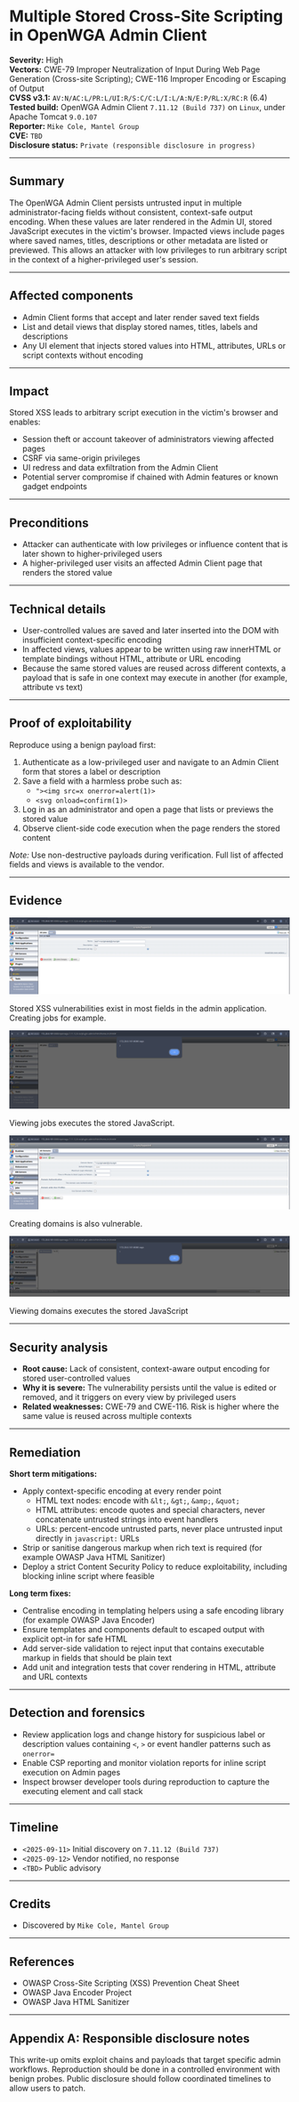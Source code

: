 # Multiple Stored Cross-Site Scripting in OpenWGA Admin Client

**Severity:** High  
**Vectors:** CWE-79 Improper Neutralization of Input During Web Page Generation (Cross-site Scripting); CWE-116 Improper Encoding or Escaping of Output  
**CVSS v3.1:** `AV:N/AC:L/PR:L/UI:R/S:C/C:L/I:L/A:N/E:P/RL:X/RC:R` (6.4)  
**Tested build:** OpenWGA Admin Client `7.11.12 (Build 737)` on `Linux`, under Apache Tomcat `9.0.107`  
**Reporter:** `Mike Cole, Mantel Group`  
**CVE:** `TBD`  
**Disclosure status:** `Private (responsible disclosure in progress)`  

---

## Summary

The OpenWGA Admin Client persists untrusted input in multiple administrator-facing fields without consistent, context-safe output encoding. When these values are later rendered in the Admin UI, stored JavaScript executes in the victim's browser. Impacted views include pages where saved names, titles, descriptions or other metadata are listed or previewed. This allows an attacker with low privileges to run arbitrary script in the context of a higher-privileged user's session.

---

## Affected components

- Admin Client forms that accept and later render saved text fields
- List and detail views that display stored names, titles, labels and descriptions
- Any UI element that injects stored values into HTML, attributes, URLs or script contexts without encoding

---

## Impact

Stored XSS leads to arbitrary script execution in the victim's browser and enables:

- Session theft or account takeover of administrators viewing affected pages  
- CSRF via same-origin privileges  
- UI redress and data exfiltration from the Admin Client  
- Potential server compromise if chained with Admin features or known gadget endpoints

---

## Preconditions

- Attacker can authenticate with low privileges or influence content that is later shown to higher-privileged users  
- A higher-privileged user visits an affected Admin Client page that renders the stored value

---

## Technical details

- User-controlled values are saved and later inserted into the DOM with insufficient context-specific encoding  
- In affected views, values appear to be written using raw innerHTML or template bindings without HTML, attribute or URL encoding  
- Because the same stored values are reused across different contexts, a payload that is safe in one context may execute in another (for example, attribute vs text)

---

## Proof of exploitability

Reproduce using a benign payload first:

1. Authenticate as a low-privileged user and navigate to an Admin Client form that stores a label or description  
2. Save a field with a harmless probe such as:  
   - `"><img src=x onerror=alert(1)>`  
   - `<svg onload=confirm(1)>`  
3. Log in as an administrator and open a page that lists or previews the stored value  
4. Observe client-side code execution when the page renders the stored content

*Note:* Use non-destructive payloads during verification. Full list of affected fields and views is available to the vendor.

---

## Evidence

![Stored XSS vulnerabilities exist in most fields in the admin application. Creating jobs for example.](./3.png)

Stored XSS vulnerabilities exist in most fields in the admin application. Creating jobs for example.

![Viewing jobs executes the stored JavaScript](./4.png)

Viewing jobs executes the stored JavaScript.

![Creating domains is also vulnerable](./5.png)

Creating domains is also vulnerable.

![Viewing domains executes the stored JavaScript](./6.png)

Viewing domains executes the stored JavaScript

---

## Security analysis

- **Root cause:** Lack of consistent, context-aware output encoding for stored user-controlled values  
- **Why it is severe:** The vulnerability persists until the value is edited or removed, and it triggers on every view by privileged users  
- **Related weaknesses:** CWE-79 and CWE-116. Risk is higher where the same value is reused across multiple contexts

---

## Remediation

**Short term mitigations:**

- Apply context-specific encoding at every render point  
  - HTML text nodes: encode with `&lt;`, `&gt;`, `&amp;`, `&quot;`  
  - HTML attributes: encode quotes and special characters, never concatenate untrusted strings into event handlers  
  - URLs: percent-encode untrusted parts, never place untrusted input directly in `javascript:` URLs  
- Strip or sanitise dangerous markup when rich text is required (for example OWASP Java HTML Sanitizer)  
- Deploy a strict Content Security Policy to reduce exploitability, including blocking inline script where feasible

**Long term fixes:**

- Centralise encoding in templating helpers using a safe encoding library (for example OWASP Java Encoder)  
- Ensure templates and components default to escaped output with explicit opt-in for safe HTML  
- Add server-side validation to reject input that contains executable markup in fields that should be plain text  
- Add unit and integration tests that cover rendering in HTML, attribute and URL contexts

---

## Detection and forensics

- Review application logs and change history for suspicious label or description values containing `<`, `>` or event handler patterns such as `onerror=`  
- Enable CSP reporting and monitor violation reports for inline script execution on Admin pages  
- Inspect browser developer tools during reproduction to capture the executing element and call stack

---

## Timeline

- `<2025-09-11>` Initial discovery on `7.11.12 (Build 737)`  
- `<2025-09-12>` Vendor notified, no response
- `<TBD>` Public advisory

---

## Credits

- Discovered by `Mike Cole, Mantel Group`

---

## References

- OWASP Cross-Site Scripting (XSS) Prevention Cheat Sheet  
- OWASP Java Encoder Project  
- OWASP Java HTML Sanitizer

---

## Appendix A: Responsible disclosure notes

This write-up omits exploit chains and payloads that target specific admin workflows. Reproduction should be done in a controlled environment with benign probes. Public disclosure should follow coordinated timelines to allow users to patch.
